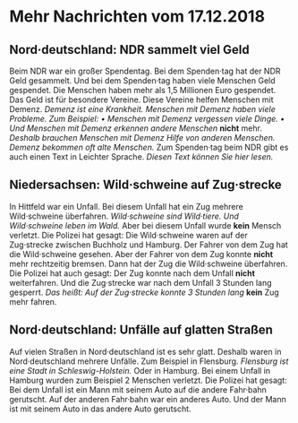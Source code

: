 # Mehr Nachrichten vom 17.12.2018


## Nord·deutschland: NDR sammelt viel Geld
Beim NDR war ein großer Spendentag. Bei dem Spenden·tag hat der NDR Geld gesammelt. Und bei dem Spenden·tag haben viele Menschen Geld gespendet. Die Menschen haben mehr als 1,5 Millionen Euro gespendet. Das Geld ist für besondere Vereine. Diese Vereine helfen Menschen mit Demenz. 
*Demenz ist eine Krankheit.* 
*Menschen mit Demenz haben viele Probleme.* *Zum Beispiel:* 
*• Menschen mit Demenz vergessen viele Dinge.* 
*• Und Menschen mit Demenz erkennen andere Menschen* **nicht** mehr. 
*Deshalb brauchen Menschen mit Demenz Hilfe von anderen Menschen.* 
*Demenz bekommen oft alte Menschen.* 
Zum Spenden·tag beim NDR gibt es auch einen Text in Leichter Sprache.  *Diesen Text können Sie hier lesen.*  

## Niedersachsen: Wild·schweine auf Zug·strecke
In Hittfeld war ein Unfall. Bei diesem Unfall hat ein Zug mehrere Wild·schweine überfahren. 
*Wild·schweine sind Wild·tiere.* 
*Und Wild·schweine leben im Wald.* Aber bei diesem Unfall wurde **kein** Mensch verletzt. Die Polizei hat gesagt: Die Wild·schweine waren auf der Zug·strecke zwischen Buchholz und Hamburg. Der Fahrer von dem Zug hat die Wild·schweine gesehen. Aber der Fahrer von dem Zug konnte **nicht** mehr rechtzeitig bremsen. Dann hat der Zug die Wild·schweine überfahren. Die Polizei hat auch gesagt: Der Zug konnte nach dem Unfall **nicht** weiterfahren. Und die Zug·strecke war nach dem Unfall 3 Stunden lang gesperrt. *Das heißt:* 
*Auf der Zug·strecke konnte 3 Stunden lang* **kein** Zug mehr fahren. 

## Nord·deutschland: Unfälle auf glatten Straßen
Auf vielen Straßen in Nord·deutschland ist es sehr glatt. Deshalb waren in Nord·deutschland mehrere Unfälle. Zum Beispiel in Flensburg. 
*Flensburg ist eine Stadt in Schleswig-Holstein.* Oder in Hamburg. Bei einem Unfall in Hamburg wurden zum Beispiel 2 Menschen verletzt. Die Polizei hat gesagt: Bei dem Unfall ist ein Mann mit seinem Auto auf die andere Fahr·bahn gerutscht. Auf der anderen Fahr·bahn war ein anderes Auto. Und der Mann ist mit seinem Auto in das andere Auto gerutscht. 
